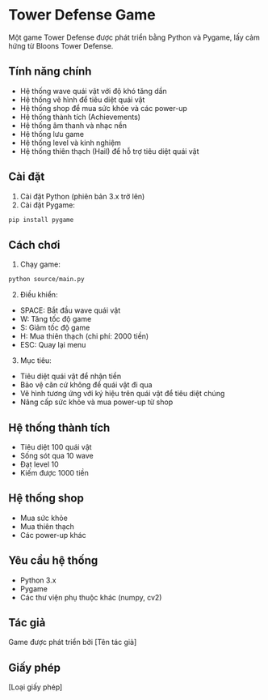 # Tower Defense Game

Một game Tower Defense được phát triển bằng Python và Pygame, lấy cảm hứng từ Bloons Tower Defense.

## Tính năng chính

- Hệ thống wave quái vật với độ khó tăng dần
- Hệ thống vẽ hình để tiêu diệt quái vật
- Hệ thống shop để mua sức khỏe và các power-up
- Hệ thống thành tích (Achievements)
- Hệ thống âm thanh và nhạc nền
- Hệ thống lưu game
- Hệ thống level và kinh nghiệm
- Hệ thống thiên thạch (Hail) để hỗ trợ tiêu diệt quái vật

## Cài đặt

1. Cài đặt Python (phiên bản 3.x trở lên)
2. Cài đặt Pygame:
```bash
pip install pygame
```

## Cách chơi

1. Chạy game:
```bash
python source/main.py
```

2. Điều khiển:
- SPACE: Bắt đầu wave quái vật
- W: Tăng tốc độ game
- S: Giảm tốc độ game
- H: Mua thiên thạch (chi phí: 2000 tiền)
- ESC: Quay lại menu

3. Mục tiêu:
- Tiêu diệt quái vật để nhận tiền
- Bảo vệ căn cứ không để quái vật đi qua
- Vẽ hình tương ứng với ký hiệu trên quái vật để tiêu diệt chúng
- Nâng cấp sức khỏe và mua power-up từ shop

## Hệ thống thành tích

- Tiêu diệt 100 quái vật
- Sống sót qua 10 wave
- Đạt level 10
- Kiếm được 1000 tiền

## Hệ thống shop

- Mua sức khỏe
- Mua thiên thạch
- Các power-up khác

## Yêu cầu hệ thống

- Python 3.x
- Pygame
- Các thư viện phụ thuộc khác (numpy, cv2)

## Tác giả

Game được phát triển bởi [Tên tác giả]

## Giấy phép

[Loại giấy phép]
